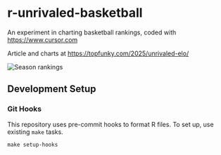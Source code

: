 # r-unrivaled-basketball

An experiment in charting basketball rankings, coded with https://www.cursor.com

Article and charts at https://topfunky.com/2025/unrivaled-elo/

![Season rankings](https://topfunky.com/2025/unrivaled-elo/unrivaled_rankings_3.out.png)

## Development Setup

### Git Hooks

This repository uses pre-commit hooks to format R files. To set up, use existing `make` tasks.

```
make setup-hooks
```
